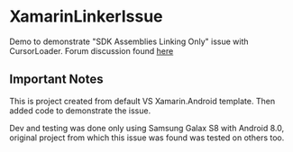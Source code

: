 # XamarinLinkerIssue

Demo to demonstrate "SDK Assemblies Linking Only" issue with CursorLoader.
Forum discussion found [here](https://forums.xamarin.com/discussion/147549/sdk-assemblies-linking-only-issue-with-cursorloader)

## Important Notes

This is project created from default VS Xamarin.Android template. Then added code to demonstrate the issue.

Dev and testing was done only using Samsung Galax S8 with Android 8.0, original project from which this issue was found was tested on others too.
